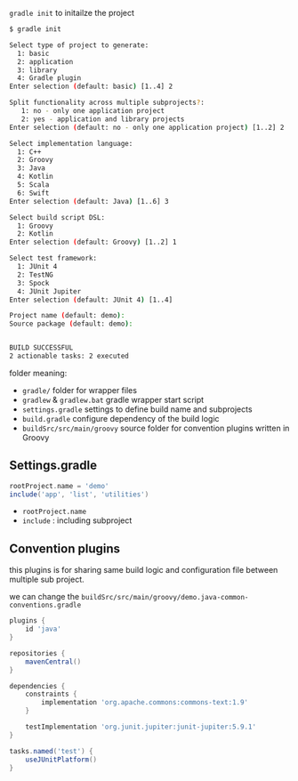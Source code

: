 
`gradle init`
to initailze the project

```bash
$ gradle init

Select type of project to generate:
  1: basic
  2: application
  3: library
  4: Gradle plugin
Enter selection (default: basic) [1..4] 2

Split functionality across multiple subprojects?:
   1: no - only one application project
   2: yes - application and library projects
Enter selection (default: no - only one application project) [1..2] 2

Select implementation language:
  1: C++
  2: Groovy
  3: Java
  4: Kotlin
  5: Scala
  6: Swift
Enter selection (default: Java) [1..6] 3

Select build script DSL:
  1: Groovy
  2: Kotlin
Enter selection (default: Groovy) [1..2] 1

Select test framework:
  1: JUnit 4
  2: TestNG
  3: Spock
  4: JUnit Jupiter
Enter selection (default: JUnit 4) [1..4]

Project name (default: demo):
Source package (default: demo):


BUILD SUCCESSFUL
2 actionable tasks: 2 executed
```


folder meaning:
* `gradle/` folder for wrapper files
* `gradlew` & `gradlew.bat` gradle wrapper start script
* `settings.gradle` settings to define build name and subprojects
* `build.gradle` configure dependency of the build logic
* `buildSrc/src/main/groovy` source folder for convention plugins written in Groovy


## Settings.gradle

```groovy
rootProject.name = 'demo'
include('app', 'list', 'utilities')
```

* `rootProject.name`
* `include` : including subproject

## Convention plugins

this plugins is for sharing same build logic and configuration file between multiple sub project.

we can change the 
`buildSrc/src/main/groovy/demo.java-common-conventions.gradle`
```groovy
plugins {
    id 'java' 
}

repositories {
    mavenCentral() 
}

dependencies {
    constraints {
        implementation 'org.apache.commons:commons-text:1.9' 
    }

    testImplementation 'org.junit.jupiter:junit-jupiter:5.9.1' 
}

tasks.named('test') {
    useJUnitPlatform() 
}
```
